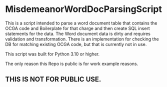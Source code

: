 # MisdemeanorWordDocParsingScript

This is a script intended to parse a word document table that contains the OCGA code and Boilerplate for that charge and then create SQL insert statements for the data. The Word document data is dirty and requires validation and transformation. There is an implementation for checking the DB for matching existing OCGA code, but that is currently not in use.

This script was built for Python 3.10 or higher. 

The only reason this Repo is public is for work example reasons. 
## THIS IS NOT FOR PUBLIC USE.
